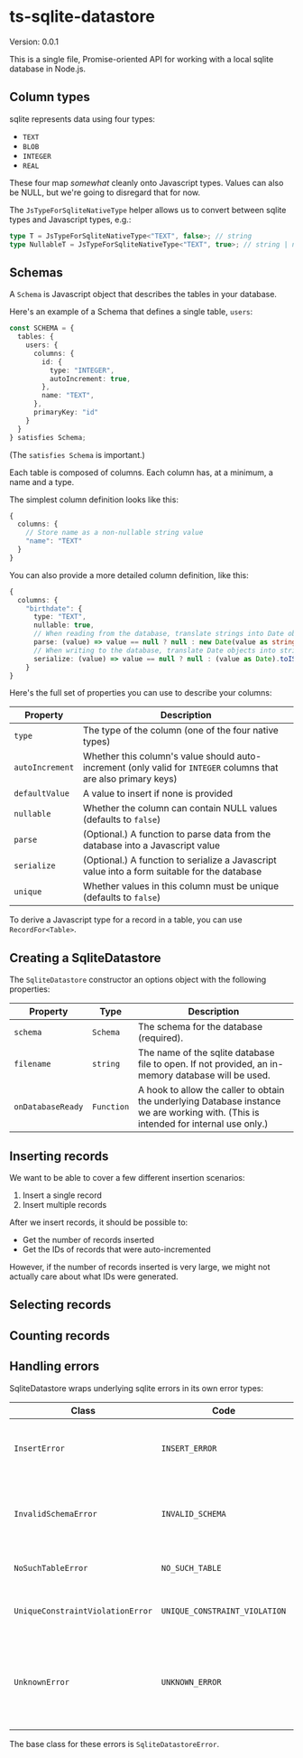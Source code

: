 # ts-sqlite-datastore

Version: 0.0.1

This is a single file, Promise-oriented API for working with a local sqlite
database in Node.js.

## Column types

sqlite represents data using four types:

- `TEXT`
- `BLOB`
- `INTEGER`
- `REAL`

These four map *somewhat* cleanly onto Javascript types. Values can also be
NULL, but we're going to disregard that for now.

The `JsTypeForSqliteNativeType` helper allows us to convert between sqlite types
and Javascript types, e.g.:

```ts
type T = JsTypeForSqliteNativeType<"TEXT", false>; // string
type NullableT = JsTypeForSqliteNativeType<"TEXT", true>; // string | null
```

## Schemas

A `Schema` is Javascript object that describes the tables in your database.

Here's an example of a Schema that defines a single table, `users`:

```ts
const SCHEMA = {
  tables: {
    users: {
      columns: {
        id: {
          type: "INTEGER",
          autoIncrement: true,
        },
        name: "TEXT",
      },
      primaryKey: "id"
    }
  }
} satisfies Schema;
```

(The `satisfies Schema` is important.)

Each table is composed of columns. Each column has, at a minimum, a name and a type.

The simplest column definition looks like this:

```ts
{
  columns: {
    // Store name as a non-nullable string value
    "name": "TEXT"
  }
}
```

You can also provide a more detailed column definition, like this:

```ts
{
  columns: {
    "birthdate": {
      type: "TEXT",
      nullable: true,
      // When reading from the database, translate strings into Date objects
      parse: (value) => value == null ? null : new Date(value as string),
      // When writing to the database, translate Date objects into strings
      serialize: (value) => value == null ? null : (value as Date).toISOString(),
    }
}
```

Here's the full set of properties you can use to describe your columns:

| Property       | Description                                                                 |
| -------------- | --------------------------------------------------------------------------- |
| `type`         | The type of the column (one of the four native types)                       |
| `autoIncrement`| Whether this column's value should auto-increment (only valid for `INTEGER` columns that are also primary keys) |
| `defaultValue` | A value to insert if none is provided                                       |
| `nullable`     | Whether the column can contain NULL values (defaults to `false`)            |
| `parse`        | (Optional.) A function to parse data from the database into a Javascript value |
| `serialize`    | (Optional.) A function to serialize a Javascript value into a form suitable for the database |
| `unique`       | Whether values in this column must be unique (defaults to `false`)          |

To derive a Javascript type for a record in a table, you can use
`RecordFor<Table>`.

## Creating a SqliteDatastore

The `SqliteDatastore` constructor an options object with the following properties:

| Property | Type | Description |
| -- | -- | -- |
| `schema` | `Schema` | The schema for the database (required). |
| `filename` | `string` | The name of the sqlite database file to open. If not provided, an in-memory database will be used. |
| `onDatabaseReady` | `Function` | A hook to allow the caller to obtain the underlying Database instance we are working with. (This is intended for internal use only.) |

## Inserting records

We want to be able to cover a few different insertion scenarios:

1. Insert a single record
2. Insert multiple records

After we insert records, it should be possible to:

- Get the number of records inserted
- Get the IDs of records that were auto-incremented

However, if the number of records inserted is very large, we might not actually
care about what IDs were generated.

## Selecting records

## Counting records

## Handling errors

SqliteDatastore wraps underlying sqlite errors in its own error types:

| Class | Code | Description |
| -- | -- | -- |
| `InsertError` | `INSERT_ERROR` | An error occurred while inserting a record. |
| `InvalidSchemaError` | `INVALID_SCHEMA` | The schema provided to the datastore is invalid. |
| `NoSuchTableError` | `NO_SUCH_TABLE` | The table does not exist. |
| `UniqueConstraintViolationError` | `UNIQUE_CONSTRAINT_VIOLATION` | A unique constraint was violated. |
| `UnknownError` | `UNKNOWN_ERROR` | An unknown error occurred (see the error message for details). |

The base class for these errors is `SqliteDatastoreError`.
